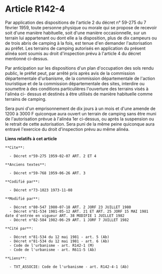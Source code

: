 # Article R142-4

Par application des dispositions de l'article 2 du décret n° 59-275 du 7 février 1959, toute personne physique ou morale qui
se propose de recevoir soit d'une manière habituelle, soit d'une manière occasionnelle, sur un terrain lui appartenant ou
dont elle a la disposition, plus de dix campeurs ou de trois abris de camping à la fois, est tenue d'en demander
l'autorisation au préfet. Les terrains de camping autorisés en application du présent alinéa sont soumis au droit
d'inspection prévu à l'article 4 du décret mentionné ci-dessus.

Par anticipation sur les dispositions d'un plan d'occupation des sols rendu public, le préfet peut, par arrêté pris après
avis de la commission départementale d'urbanisme, de la commission départementale de l'action touristique et de la commission
départementale des sites, interdire ou soumettre à des conditions particulières l'ouverture des terrains visés à l'alinéa ci-
dessus et destinés à être utilisés de manière habituelle comme terrains de camping.

Sera puni d'un emprisonnement de dix jours à un mois et d'une amende de 1200 à 3000 F quiconque aura ouvert un terrain de
camping sans être muni de l'autorisation prévue à l'alinéa 1er ci-dessus, ou après la suspension ou le retrait de cette
autorisation. Sera puni de la même peine quiconque aura entravé l'exercice du droit d'inspection prévu au même alinéa.

**Liens relatifs à cet article**

	**Cite**:

	  - Décret n°59-275 1959-02-07 ART. 2 ET 4

	**Anciens textes**:

	  - Décret n°59-768 1959-06-26 ART. 3

	**Codifié par**:

	  - Décret n°73-1023 1973-11-08

	**Modifié par**:

	  - Décret n°80-547 1980-07-18 ART. 2 JORF 23 JUILLET 1980
	  - Décret n°81-534 1981-05-12 ART. 21 ET ART. 25 JORF 15 MAI 1981 date d'entrée en vigueur ART. 38 MODIFIE 1 JUILLET 1982
	  - Décret n°82-584 1982-06-29 ART. 1 JORF 7 JUILLET 1982

	**Cité par**:

	  - Décret n°81-534 du 12 mai 1981 - art. 5 (Ab)
	  - Décret n°81-534 du 12 mai 1981 - art. 6 (Ab)
	  - Code de l'urbanisme - art. R142-1 (M)
	  - Code de l'urbanisme - art. R611-5 (Ab)

	**Liens**:

	  - TXT_ASSOCIE: Code de l'urbanisme - art. R142-4-1 (Ab)
